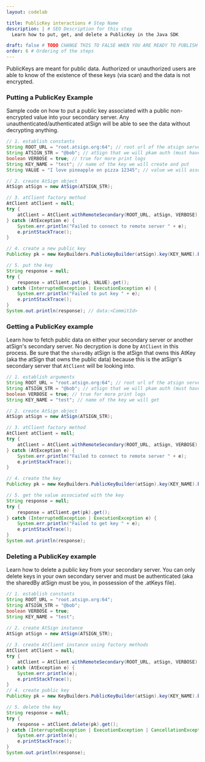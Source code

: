 ```yaml
---
layout: codelab

title: PublicKey interactions # Step Name
description: | # SEO Description for this step
  Learn how to put, get, and delete a PublicKey in the Java SDK

draft: false # TODO CHANGE THIS TO FALSE WHEN YOU ARE READY TO PUBLISH THE PAGE
order: 6 # Ordering of the steps
---
```


PublicKeys are meant for public data. Authorized or unauthorized users are able to know of the existence of these keys (via scan) and the data is not encrypted.

### Putting a PublicKey Example
Sample code on how to put a public key associated with a public non-encrypted value into your secondary server. Any unauthenticated/authenticated atSign will be able to see the data without decrypting anything.

```java
// 1. establish constants
String ROOT_URL = "root.atsign.org:64"; // root url of the atsign server for fetching secondary address
String ATSIGN_STR = "@bob"; // atSign that we will pkam auth (must have keys in keys directory) 
boolean VERBOSE = true; // true for more print logs 
String KEY_NAME = "test"; // name of the key we will create and put
String VALUE = "I love pineapple on pizza 12345"; // value we will associate with the key

// 2. create AtSign object
AtSign atSign = new AtSign(ATSIGN_STR);

// 3. atClient factory method
AtClient atClient = null;
try {
    atClient = AtClient.withRemoteSecondary(ROOT_URL, atSign, VERBOSE);
} catch (AtException e) {
    System.err.println("Failed to connect to remote server " + e);
    e.printStackTrace();
}

// 4. create a new public key
PublicKey pk = new KeyBuilders.PublicKeyBuilder(atSign).key(KEY_NAME).build();

// 5. put the key
String response = null;
try {
    response = atClient.put(pk, VALUE).get();
} catch (InterruptedException | ExecutionException e) {
    System.err.println("Failed to put key " + e);
    e.printStackTrace();
}
System.out.println(response); // data:<CommitId>
```

### Getting a PublicKey example
Learn how to fetch public data on either your secondary server or another atSign's secondary server. No decryption is done by `AtClient` in this process. Be sure that the `sharedBy` atSign is the atSign that owns this AtKey (aka the atSign that owns the public data) because this is the atSign's secondary server that `AtClient` will be looking into.
```java
// 1. establish arguments
String ROOT_URL = "root.atsign.org:64"; // root url of the atsign server for fetching secondary address
String ATSIGN_STR = "@bob"; // atSign that we will pkam auth (must have keys in keys directory)
boolean VERBOSE = true; // true for more print logs
String KEY_NAME = "test"; // name of the key we will get

// 2. create AtSign object
AtSign atSign = new AtSign(ATSIGN_STR);

// 3. atClient factory method
AtClient atClient = null;
try {
    atClient = AtClient.withRemoteSecondary(ROOT_URL, atSign, VERBOSE);
} catch (AtException e) {
    System.err.println("Failed to connect to remote server " + e);
    e.printStackTrace();
}

// 4. create the key
PublicKey pk = new KeyBuilders.PublicKeyBuilder(atSign).key(KEY_NAME).build();

// 5. get the value associated with the key
String response = null;
try {
    response = atClient.get(pk).get();
} catch (InterruptedException | ExecutionException e) {
    System.err.println("Failed to get key " + e);
    e.printStackTrace();
}
System.out.println(response);
```

### Deleting a PublicKey example
Learn how to delete a public key from your secondary server. You can only delete keys in your own secondary server and must be authenticated (aka the sharedBy atSign must be you, in possession of the .atKeys file).
```java
// 1. establish constants
String ROOT_URL = "root.atsign.org:64";
String ATSIGN_STR = "@bob";
boolean VERBOSE = true;
String KEY_NAME = "test";

// 2. create AtSign instance
AtSign atSign = new AtSign(ATSIGN_STR);
        
// 3. create AtClient instance using factory methods
AtClient atClient = null;
try {
    atClient = AtClient.withRemoteSecondary(ROOT_URL, atSign, VERBOSE);
} catch (AtException e) {
    System.err.println(e);
    e.printStackTrace();
}
// 4. create public key
PublicKey pk = new KeyBuilders.PublicKeyBuilder(atSign).key(KEY_NAME).build();

// 5. delete the key
String response = null;
try {
    response = atClient.delete(pk).get();
} catch (InterruptedException | ExecutionException | CancellationException e) {
    System.err.println(e);
    e.printStackTrace();
}
System.out.println(response);
```